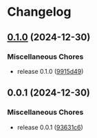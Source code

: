# Changelog

## [0.1.0](https://github.com/karoo-ca/gocardless-events/compare/v0.0.1...v0.1.0) (2024-12-30)


### Miscellaneous Chores

* release 0.1.0 ([9915d49](https://github.com/karoo-ca/gocardless-events/commit/9915d4936f25edbe3a73503af69367e013d070ff))

## 0.0.1 (2024-12-30)


### Miscellaneous Chores

* release 0.0.1 ([93631c6](https://github.com/karoo-ca/gocardless-events/commit/93631c6708663fe2bd8653e040302b50d67a7a3d))
